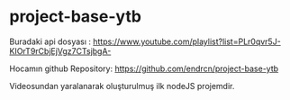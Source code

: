 # project-base-ytb

Buradaki api dosyası : https://www.youtube.com/playlist?list=PLr0qvr5J-KIOrT9rCbjEjVgz7CTsjbgA-

Hocamın github Repository: https://github.com/endrcn/project-base-ytb

Videosundan yaralanarak oluşturulmuş ilk nodeJS projemdir.

